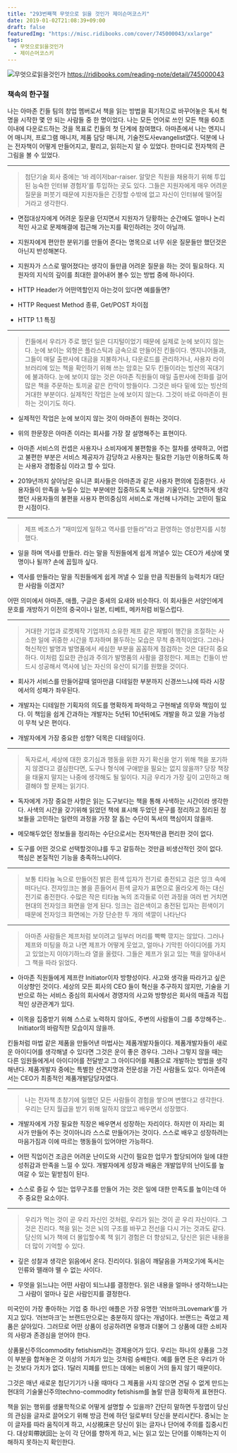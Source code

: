 ```yaml
---
title: "293번째책 무엇으로 읽을 것인가 제이슨머코스키"
date: 2019-01-02T21:08:39+09:00
draft: false
featuredImg: "https://misc.ridibooks.com/cover/745000043/xxlarge"
tags:
  - 무엇으로읽을것인가
  - 제이슨머코스키
---
```


![무엇으로읽을것인가](https://misc.ridibooks.com/cover/745000043/xxlarge)
https://ridibooks.com/reading-note/detail/745000043

### 책속의 한구절

나는 아마존 킨들 팀의 창업 멤버로서 책을 읽는 방법을 획기적으로 바꾸어놓은 독서 혁명을 시작한 몇 안 되는 사람들 중 한 명이었다. 나는 모든 언어로 쓰인 모든 책을 60초 이내에 다운로드하는 것을 목표로 킨들의 첫 단계에 참여했다. 아마존에서 나는 엔지니어 매니저, 프로그램 매니저, 제품 담당 매니저, 기술전도사evangelist였다. 덕분에 나는 전자책이 어떻게 만들어지고, 팔리고, 읽히는지 알 수 있었다. 한마디로 전자책의 큰 그림을 볼 수 있었다.

---
> 첨단기술 회사 중에는 ‘바 레이저bar-raiser. 알맞은 직원을 채용하기 위해 투입된 능숙한 인터뷰 경험자’를 투입하는 곳도 있다. 그들은 지원자에게 매우 어려운 질문을 퍼붓기 때문에 지원자들은 긴장할 수밖에 없고 자신이 인터뷰에 떨어질 거라고 생각한다.

* 면접대상자에게 어려운 질문을 던지면서 지원자가 당황하는 순간에도 얼마나 논리적인 사고로 문제해결에 접근해 가는지를 확인하려는 것이 아닐까.

* 지원자에게 편안한 분위기를 만들어 준다는 명목으로 너무 쉬운 질문들만 했던것은 아닌지 반성해본다.

* 지원자가 스스로 떨어졌다는 생각이 들만큼 어려운 질문을 하는 것이 필요하다. 지원자의 지식의 깊이를 최대한 끌어내어 볼수 있는 방법 중에 하나이다.

* HTTP Header가 어떤역할인지 아는것이 있다면 예를들면?

* HTTP Request Method 종류, Get/POST 차이점

* HTTP 1.1 특징

---
> 킨들에서 우리가 주로 했던 일은 디지털이었기 때문에 실제로 눈에 보이지 않는다. 눈에 보이는 외형은 플라스틱과 금속으로 만들어진 킨들이다. 엔지니어들과, 그들이 매달 출판사에 대금을 지불하거나, 다운로드를 관리하거나, 사용자 라이브러리에 있는 책을 확인하기 위해 쓰는 암호는 모두 킨들이라는 빙산의 꼭대기에 불과하다. 눈에 보이지 않는 것은 아마존 직원들이 매일 출판사에 전화를 걸어 많은 책을 주문하는 토끼굴 같은 칸막이 방들이다. 그것은 바다 밑에 있는 빙산의 거대한 부분이다. 실제적인 작업은 눈에 보이지 않는다. 그것이 바로 아마존이 원하는 것이기도 하다.

* 실제적인 작업은 눈에 보이지 않는 것이 아마존이 원하는 것이다.

* 위의 한문장은 아마존 이라는 회사를 가장 잘 설명해주는 표현이다.

* 아마존 서비스의 컨셉은 사용자나 소비자에게 불편함을 주는 절차를 생략하고, 어렵고 불편한 부분은 서비스 제공자가 감당하고 사용자는 필요한 기능만 이용하도록 하는 사용자 경험중심 이라고 할 수 있다.

* 2019년까지 살아남은 유니콘 회사들은 아마존과 같은 사용자 편의에 집중한다. 사용자들이 만족을 누릴수 있는 부분에만 집중하도록 노력을 기울인다. 당연하게 생각했던 사용자들의 불편을 사용자 편의중심의 서비스로 개선해 나가려는 고민이 필요한 시점이다.

---
> 제프 베조스가 “재미있게 일하고 역사를 만들라”라고 환영하는 영상편지를 시청했다.

* 일을 하며 역사를 만들라. 라는 말을 직원들에게 쉽게 꺼낼수 있는 CEO가 세상에 몇명이나 될까? 손에 꼽힐까 싶다.

* 역사를 만들라는 말을 직원들에게 쉽게 꺼낼 수 있을 만큼 직원들의 능력치가 대단한 사람들 이겠지?


어떤 의미에서 아마존, 애플, 구글은 중세의 요새와 비슷하다. 이 회사들은 서양인에게 문호를 개방하기 이전의 중국이나 일본, 티베트, 메카처럼 비밀스럽다.

---
> 거대한 기업과 로켓제작 기업까지 소유한 제프 같은 재벌이 행간을 조절하는 사소한 일에 귀중한 시간을 투자하며 몰두하는 모습은 무척 충격적이었다. 그러나 혁신적인 발명과 발명품에서 세심한 부분을 꼼꼼하게 점검하는 것은 대단히 중요하다. 이처럼 집요한 관심과 주의가 발명품의 사활을 결정한다. 제프는 킨들이 반드시 성공해서 역사에 남는 자신의 유산이 되기를 원했을 것이다.

* 회사가 서비스를 만들어갈때 얼마만큼 디테일한 부분까지 신경쓰느냐에 따라 시장에서의 성패가 좌우된다.

* 개발자는 디테일한 기획자의 의도를 명확하게 파악하고 구현해낼 의무와 책임이 있다. 이 책임을 쉽게 간과하는 개발자는 5년뒤 10년뒤에도 개발을 하고 있을 가능성이 무척 낮은 편이다.

* 개발자에게 가장 중요한 성향? 덕목은 디테일이다.

---
> 독자로서, 세상에 대한 호기심과 행동을 위한 자기 확신을 얻기 위해 책을 포기하지 않겠다고 결심한다면, 도구나 형식에 구애받을 필요는 없지 않을까? 당장 책장을 태울지 말지는 나중에 생각해도 될 일이다. 지금 우리가 가장 깊이 고민하고 해결해야 할 문제는 읽기다.

* 독자에게 가장 중요한 사항은 읽는 도구보다는 책을 통해 사색하는 시간이라 생각한다. 사색의 시간을 갖기위해 읽었던 책에 표시해 두었던 문구를 정리하고 정리된 정보들을 고민하는 일련의 과정을 가장 잘 돕는 수단이 독서의 핵심이지 않을까.

* 메모해두었던 정보들을 정리하는 수단으로서는 전자책만큼 편리한 것이 없다.

* 도구를 어떤 것으로 선택할것이냐를 두고 갈등하는 것만큼 비생산적인 것이 없다. 핵심은 본질적인 기능을 충족하느냐이다.

---
> 보통 티타늄 녹으로 만들어진 밝은 흰색 입자가 전기로 충전되고 검은 잉크 속에 떠다닌다. 전자잉크는 볼을 흔들어서 흰색 글자가 표면으로 올라오게 하는 대신 전기로 충전한다. 수많은 작은 티타늄 녹의 조각들로 이런 과정을 여러 번 거치면 현대의 전자잉크 화면을 얻게 된다. 잉크는 검은색이고 충전된 입자는 흰색이기 때문에 전자잉크 화면에는 가장 단순한 두 개의 색깔이 나타난다

---
> 아마존 사람들은 제프처럼 보이려고 일부러 머리를 빡빡 깎지는 않았다. 그러나 제프와 미팅을 하고 나면 제프가 어떻게 웃었고, 얼마나 기막힌 아이디어를 가지고 있었는지 이야기하느라 열을 올렸다. 그들은 제프가 읽고 있는 책을 알아내서 그 책을 따라 읽었다.

* 아마존 직원들에게 제프란 Initiator이자 방향성이다. 사고와 생각을 따라가고 싶은 이상향인 것이다. 세상의 모든 회사의 CEO 들이 혁신을 추구하지 않지만, 기술을 기반으로 하는 서비스 중심의 회사에서 경영자의 사고와 방향성은 회사의 매출과 직접적인 상관관계가 있다.

* 이목을 집중받기 위해 스스로 노력하지 않아도, 주변의 사람들이 그를 추앙해주는.. Initiator의 바람직한 모습이지 않을까.


킨들처럼 마법 같은 제품을 만들어낸 마법사는 제품개발자들이다. 제품개발자들이 새로운 아이디어를 생각해낼 수 있다면 그것은 운이 좋은 경우다. 그러나 그렇지 않을 때는 다른 임원들에게서 아이디어를 전달받고 그 아이디어를 제품으로 개발하는 방법을 생각해낸다. 제품개발자 중에는 특별한 선견지명과 전문성을 가진 사람들도 있다. 아마존에서는 CEO가 최종적인 제품개발담당자였다.


---
> 나는 전자책 초창기에 일했던 모든 사람들이 경험을 쌓으며 변했다고 생각한다. 우리는 단지 월급을 받기 위해 일하지 않았고 배우면서 성장했다.

* 개발자에게 가장 필요한 직장은 배우면서 성장하는 자리이다. 하지만 이 자리는 회사가 만들어 주는 것이아니라 스스로 만들어가는 것이다. 스스로 배우고 성장하려는 마음가짐과 이에 따르는 행동들이 있어야만 가능하다.

* 어떤 직업이건 조금은 어려운 난이도와 시간이 필요한 업무가 할당되어야 일에 대한 성취감과 만족을 느낄 수 있다. 개발자에게 성장과 배움은 개발업무의 난이도를 높여갈 수 있는 밑받침이 된다.

* 스스로 즐길 수 있는 업무구조를 만들어 가는 것은 일에 대한 만족도를 높이는데 아주 중요한 요소이다.

---
> 우리가 먹는 것이 곧 우리 자신인 것처럼, 우리가 읽는 것이 곧 우리 자신이다. 그것은 진리다. 책을 읽는 것은 뇌의 구조를 바꾸고 전선을 다시 가는 것과도 같다. 당신의 뇌가 책에 더 몰입할수록 책 읽기 경험은 더 향상되고, 당신은 읽은 내용을 더 많이 기억할 수 있다.

* 깊은 성찰과 생각은 읽음에서 온다. 진리이다. 읽음이 깨달음을 가져오기에 독서는 인류와 뗄래야 뗄 수 없는 사이다.

* 무엇을 읽느냐는 어떤 사람이 되느냐를 결정한다. 읽은 내용을 얼마나 생각하느냐는 그 사람이 얼마나 깊은 사람인지를 결정한다.


미국인이 가장 좋아하는 기업 중 하나인 애플은 가장 유명한 ‘러브마크Lovemark’를 가지고 있다. ‘러브마크’는 브랜드만으로는 충분하지 않다는 개념이다. 브랜드는 죽었고 제품은 살아있다. 그러므로 어떤 상품이 성공하려면 유행과 더불어 그 상품에 대한 소비자의 사랑과 존경심을 얻어야 한다.


상품물신주의commodity fetishism라는 경제용어가 있다. 우리는 하나의 상품을 그것이 부분을 합쳐놓은 것 이상의 가치가 있는 것처럼 숭배한다. 예를 들면 돈은 우리가 아는 것보다 가치가 없다. 1달러 지폐를 만드는 데에는 비용이 거의 들지 않기 때문이다.


그것은 매년 새로운 첨단기기가 나올 때마다 그 제품을 사지 않으면 견딜 수 없게 만드는 현대의 기술물신주의techno-commodity fetishism를 놀랄 만큼 정확하게 표현한다.


책을 읽는 행위를 생물학적으로 어떻게 설명할 수 있을까? 간단히 말하면 두정엽이 당신의 관심을 글자로 끌어오기 위해 방금 전에 하던 일로부터 당신을 분리시킨다. 중뇌는 눈이 글자를 따라 움직이게 하고, 시상視床은 당신이 읽는 글자나 단어에 주의를 집중시킨다. 대상회帶狀回는 눈이 각 단어를 향하게 하고, 뇌는 읽고 있는 단어를 이해하는지 이해하지 못하는지 확인한다.

